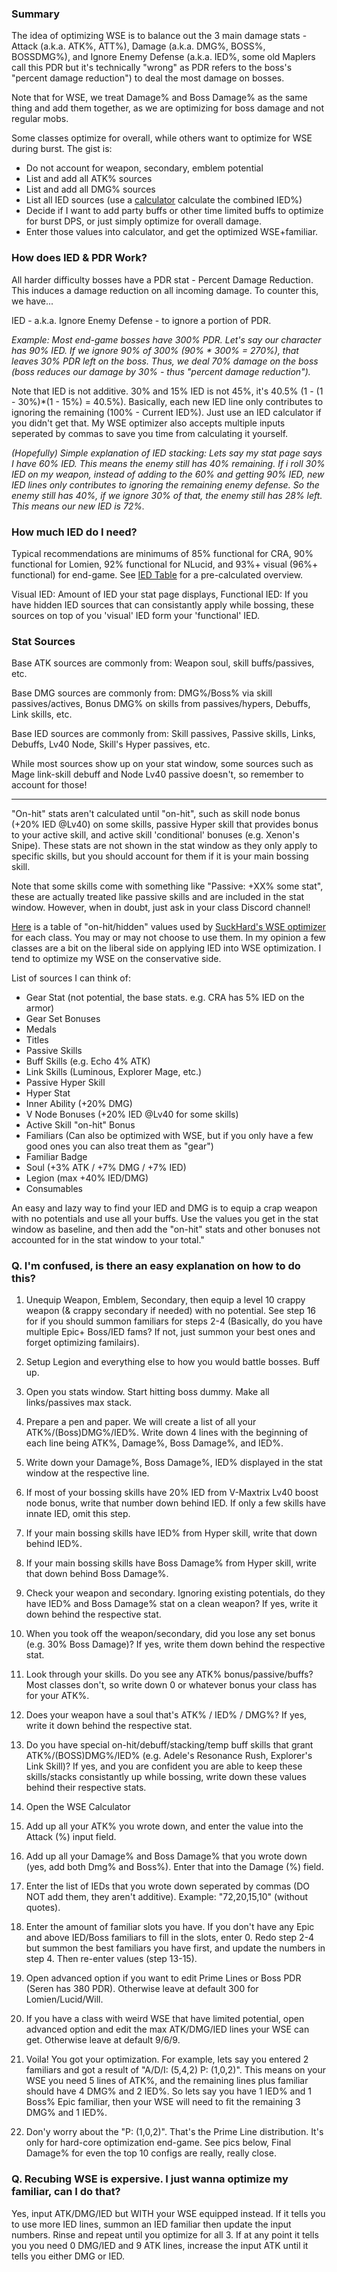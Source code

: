 ### Summary

The idea of optimizing WSE is to balance out the 3 main damage stats - Attack (a.k.a. ATK%, ATT%), Damage (a.k.a. DMG%, BOSS%, BOSSDMG%), and Ignore Enemy Defense (a.k.a. IED%, some old Maplers call this PDR but it's technically "wrong" as PDR refers to the boss's "percent damage reduction") to deal the most damage on bosses.

Note that for WSE, we treat Damage% and Boss Damage% as the same thing and add them together, as we are optimizing for boss damage and not regular mobs.

Some classes optimize for overall, while others want to optimize for WSE during burst. The gist is:

- Do not account for weapon, secondary, emblem potential
- List and add all ATK% sources
- List and add all DMG% sources
- List all IED sources (use a [calculator](https://pearlitic.github.io/ied_calculator) calculate the combined IED%)
- Decide if I want to add party buffs or other time limited buffs to optimize for burst DPS, or just simply optimize for overall damage.
- Enter those values into calculator, and get the optimized WSE+familiar.

### How does IED & PDR Work?

All harder difficulty bosses have a PDR stat - Percent Damage Reduction. This induces a damage reduction on all incoming damage. To counter this, we have...

IED - a.k.a. Ignore Enemy Defense - to ignore a portion of PDR.

_Example: Most end-game bosses have 300% PDR. Let's say our character has 90% IED. If we ignore 90% of 300% (90% \* 300% = 270%), that leaves 30% PDR left on the boss. Thus, we deal 70% damage on the boss (boss reduces our damage by 30% - thus "percent damage reduction")._

Note that IED is not additive. 30% and 15% IED is not 45%, it's 40.5% (1 - (1 - 30%)\*(1 - 15%) = 40.5%). Basically, each new IED line only contributes to ignoring the remaining (100% - Current IED%). Just use an IED calculator if you didn't get that. My WSE optimizer also accepts multiple inputs seperated by commas to save you time from calculating it yourself.

_(Hopefully) Simple explanation of IED stacking: Lets say my stat page says I have 60% IED. This means the enemy still has 40% remaining. If i roll 30% IED on my weapon, instead of adding to the 60% and getting 90% IED, new IED lines only contributes to ignoring the remaining enemy defense. So the enemy still has 40%, if we ignore 30% of that, the enemy still has 28% left. This means our new IED is 72%._

### How much IED do I need?

Typical recommendations are minimums of 85% functional for CRA, 90% functional for Lomien, 92% functional for NLucid, and 93%+ visual (96%+ functional) for end-game. See [IED Table](https://pearlitic.github.io/%25/ied_table.html) for a pre-calculated overview.

Visual IED: Amount of IED your stat page displays,
Functional IED: If you have hidden IED sources that can consistantly apply while bossing, these sources on top of you 'visual' IED form your 'functional' IED.

### Stat Sources

Base ATK sources are commonly from: Weapon soul, skill buffs/passives, etc.

Base DMG sources are commonly from: DMG%/Boss% via skill passives/actives, Bonus DMG% on skills from passives/hypers, Debuffs, Link skills, etc.

Base IED sources are commonly from: Skill passives, Passive skills, Links, Debuffs, Lv40 Node, Skill's Hyper passives, etc.

While most sources show up on your stat window, some sources such as Mage link-skill debuff and Node Lv40 passive doesn't, so remember to account for those!

---

"On-hit" stats aren't calculated until "on-hit", such as skill node bonus (+20% IED @Lv40) on some skills, passive Hyper skill that provides bonus to your active skill, and active skill 'conditional' bonuses (e.g. Xenon's Snipe). These stats are not shown in the stat window as they only apply to specific skills, but you should account for them if it is your main bossing skill.

Note that some skills come with something like "Passive: +XX% some stat", these are actually treated like passive skills and are included in the stat window. However, when in doubt, just ask in your class Discord channel!

[Here](https://github.com/Pearlitic/pearlitic.github.io/blob/main/%25/class_data.md) is a table of "on-hit/hidden" values used by [SuckHard's WSE optimizer](https://brendonmay.github.io/wseCalculator/) for each class. You may or may not choose to use them. In my opinion a few classes are a bit on the liberal side on applying IED into WSE optimization. I tend to optimize my WSE on the conservative side.

List of sources I can think of:

- Gear Stat (not potential, the base stats. e.g. CRA has 5% IED on the armor)
- Gear Set Bonuses
- Medals
- Titles
- Passive Skills
- Buff Skills (e.g. Echo 4% ATK)
- Link Skills (Luminous, Explorer Mage, etc.)
- Passive Hyper Skill
- Hyper Stat
- Inner Ability (+20% DMG)
- V Node Bonuses (+20% IED @Lv40 for some skills)
- Active Skill "on-hit" Bonus
- Familiars (Can also be optimized with WSE, but if you only have a few good ones you can also treat them as "gear")
- Familiar Badge
- Soul (+3% ATK / +7% DMG / +7% IED)
- Legion (max +40% IED/DMG)
- Consumables

An easy and lazy way to find your IED and DMG is to equip a crap weapon with no potentials and use all your buffs. Use the values you get in the stat window as baseline, and then add the "on-hit" stats and other bonuses not accounted for in the stat window to your total."

### Q. I'm confused, is there an easy explanation on how to do this?

1. Unequip Weapon, Emblem, Secondary, then equip a level 10 crappy weapon (& crappy secondary if needed) with no potential. See step 16 for if you should summon familiars for steps 2-4 (Basically, do you have multiple Epic+ Boss/IED fams? If not, just summon your best ones and forget optimizing familairs).
2. Setup Legion and everything else to how you would battle bosses. Buff up.
3. Open you stats window. Start hitting boss dummy. Make all links/passives max stack.
4. Prepare a pen and paper. We will create a list of all your ATK%/(Boss)DMG%/IED%. Write down 4 lines with the beginning of each line being ATK%, Damage%, Boss Damage%, and IED%.
5. Write down your Damage%, Boss Damage%, IED% displayed in the stat window at the respective line.
6. If most of your bossing skills have 20% IED from V-Maxtrix Lv40 boost node bonus, write that number down behind IED. If only a few skills have innate IED, omit this step.
7. If your main bossing skills have IED% from Hyper skill, write that down behind IED%.
8. If your main bossing skills have Boss Damage% from Hyper skill, write that down behind Boss Damage%.
9. Check your weapon and secondary. Ignoring existing potentials, do they have IED% and Boss Damage% stat on a clean weapon? If yes, write it down behind the respective stat.
10. When you took off the weapon/secondary, did you lose any set bonus (e.g. 30% Boss Damage)? If yes, write them down behind the respective stat.
11. Look through your skills. Do you see any ATK% bonus/passive/buffs? Most classes don't, so write down 0 or whatever bonus your class has for your ATK%.
12. Does your weapon have a soul that's ATK% / IED% / DMG%? If yes, write it down behind the respective stat.
13. Do you have special on-hit/debuff/stacking/temp buff skills that grant ATK%/(BOSS)DMG%/IED% (e.g. Adele's Resonance Rush, Explorer's Link Skill)? If yes, and you are confident you are able to keep these skills/stacks consistantly up while bossing, write down these values behind their respective stats.

14. Open the WSE Calculator
15. Add up all your ATK% you wrote down, and enter the value into the Attack (%) input field.
16. Add up all your Damage% and Boss Damage% that you wrote down (yes, add both Dmg% and Boss%). Enter that into the Damage (%) field.
17. Enter the list of IEDs that you wrote down seperated by commas (DO NOT add them, they aren't additive). Example: "72,20,15,10" (without quotes).
18. Enter the amount of familiar slots you have. If you don't have any Epic and above IED/Boss familiars to fill in the slots, enter 0. Redo step 2-4 but summon the best familiars you have first, and update the numbers in step 4. Then re-enter values (step 13-15).
19. Open advanced option if you want to edit Prime Lines or Boss PDR (Seren has 380 PDR). Otherwise leave at default 300 for Lomien/Lucid/Will.
20. If you have a class with weird WSE that have limited potential, open advanced option and edit the max ATK/DMG/IED lines your WSE can get. Otherwise leave at default 9/6/9.
21. Voila! You got your optimization. For example, lets say you entered 2 familiars and got a result of "A/D/I: (5,4,2)  P: (1,0,2)". This means on your WSE you need 5 lines of ATK%, and the remaining lines plus familiar should have 4 DMG% and 2 IED%. So lets say you have 1 IED% and 1 Boss% Epic familiar, then your WSE will need to fit the remaining 3 DMG% and 1 IED%. 
22. Don'y worry about the "P: (1,0,2)". That's the Prime Line distribution. It's only for hard-core optimization end-game. See pics below, Final Damage% for even the top 10 configs are really, really close.

### Q. Recubing WSE is expersive. I just wanna optimize my familiar, can I do that? 

Yes, input ATK/DMG/IED but WITH your WSE equipped instead. If it tells you to use more IED lines, summon an IED familiar then update the input numbers. Rinse and repeat until you optimize for all 3. If at any point it tells you you need 0 DMG/IED and 9 ATK lines, increase the input ATK until it tells you either DMG or IED.
